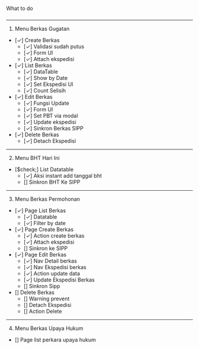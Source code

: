 ###
What to do
###

---
1. Menu Berkas Gugatan
- [&check;] Create Berkas
    - [&check;] Validasi sudah putus
    - [&check;] Form UI
    - [&check;] Attach ekspedisi
- [&check;] List Berkas
    - [&check;] DataTable
    - [&check;] Show by Date
    - [&check;] Set Ekspedisi UI
    - [&check;] Count Selisih
- [&check;] Edit Berkas
    - [&check;] Fungsi Update
    - [&check;] Form UI
    - [&check;] Set PBT via modal
    - [&check;] Update ekspedisi
    - [&check;] Sinkron Berkas SIPP
- [&check;] Delete Berkas
    - [&check;] Detach Ekspedisi
---
2. Menu BHT Hari Ini
- [$check;] List Datatable
    - [&check;] Aksi instant add tanggal bht
    - [] Sinkron BHT Ke SIPP
---
3. Menu Berkas Permohonan
- [&check;] Page List Berkas
    - [&check;] Datatable
    - [&check;] Filter by date
- [&check;] Page Create Berkas
    - [&check;] Action create berkas
    - [&check;] Attach ekspedisi
    - [] Sinkron ke SIPP
- [&check;] Page Edit Berkas
    - [&check;] Nav Detail berkas
    - [&check;] Nav Ekspedisi berkas
    - [&check;] Action update data
    - [&check;] Update Ekspedisi Berkas
    - [] Sinkron Sipp
- [] Delete Berkas
    - [] Warning prevent
    - [] Detach Ekspedisi
    - [] Action Delete
---
4. Menu Berkas Upaya Hukum
- [] Page list perkara upaya hukum
